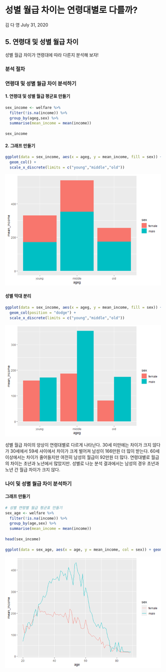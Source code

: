 성별 월급 차이는 연령대별로 다를까?
================
김 다 영
July 31, 2020

## 5\. 연령대 및 성별 월급 차이

성별 월급 차이가 연령대에 따라 다른지 분석해 보자\!

### 분석 절차

### 연령대 및 성별 월급 차이 분석하기

#### 1\. 연령대 및 성별 월급 평균표 만들기

``` r
sex_income <- welfare %>%  
  filter(!is.na(income)) %>% 
  group_by(ageg,sex) %>% 
  summarise(mean_income = mean(income))

sex_income
```

#### 2\. 그래프 만들기

``` r
ggplot(data = sex_income, aes(x = ageg, y = mean_income, fill = sex)) +
  geom_col() +
  scale_x_discrete(limits = c("young","middle","old"))
```

![](welfare05_files/figure-gfm/unnamed-chunk-3-1.png)<!-- -->

#### 성별 막대 분리

``` r
ggplot(data = sex_income, aes(x = ageg, y = mean_income, fill = sex)) +
  geom_col(position = "dodge") +
  scale_x_discrete(limits = c("young","middle","old"))
```

![](welfare05_files/figure-gfm/unnamed-chunk-4-1.png)<!-- --> 

성별 월급 차이의 양상이 연령대별로 다르게 나타난다. 30세 미만에는 차이가 크지 않다가 30세에서 59세 사이에서 차이가 크게 벌어져 남성이
166만원 더 많이 받는다. 60세 이상에서는 차이가 줄어들지만 여전히 남성의 월급이 92만원 더 많다. 연령대별로 월급의 차이는
초년과 노년에서 많았지만. 성별로 나눈 분석 결과에서는 남성의 경우 초년과 노년 간 월급 차이가 크지 않다.

### 나이 및 성별 월급 차이 분석하기

#### 그래프 만들기

``` r
# 성별 연령별 월급 평균표 만들기
sex_age <- welfare %>% 
  filter(!is.na(income)) %>% 
  group_by(age,sex) %>% 
  summarise(mean_income = mean(income))

head(sex_income)

ggplot(data = sex_age, aes(x = age, y = mean_income, col = sex)) + geom_line()
```

![](welfare05_files/figure-gfm/unnamed-chunk-5-1.png)<!-- -->
